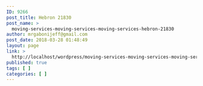 ```yaml
---
ID: 9266
post_title: Hebron 21830
post_name: >
  moving-services-moving-services-moving-services-hebron-21830
author: mrgabonijeff@gmail.com
post_date: 2018-03-28 01:48:49
layout: page
link: >
  http://localhost/wordpress/moving-services-moving-services-moving-services-hebron-21830/
published: true
tags: [ ]
categories: [ ]
---
```

